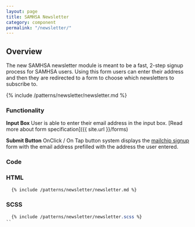 ```yaml
---
layout: page
title: SAMHSA Newsletter
category: component
permalink: "/newsletter/"
---
```


## Overview
The new SAMHSA newsletter module is meant to be a fast, 2-step signup process for SAMHSA users. Using this form users can enter their address and then they are redirected to a form to choose which newsletters to subscribe to.

{% include /patterns/newsletter/newsletter.md %}

### Functionality
**Input Box**
User is able to enter their email address in the input box.
[Read more about form specification]({{ site.url }}/forms)

**Submit Button**
OnClick / On Tap button system displays the [mailchip signup](https://samhsa.us4.list-manage.com/subscribe?u=d0780dc94825e65acd61c17dc&id=ee1c4b138c) form with the email address prefilled with the address the user entered.

<a name=“code”></a>
### Code
### HTML
```html
  {% include /patterns/newsletter/newsletter.md %}
```

### SCSS
```scss
  {% include /patterns/newsletter/newsletter.scss %}
``
